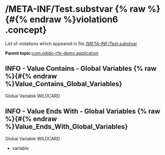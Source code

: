 # /META-INF/Test.substvar {% raw %}{#{% endraw %}violation6 .concept}

List of violations which appeared in file [/META-INF/Test.substvar](../../../projects/com.odido-rfp-demo.application/META-INF/Test.substvar.md)

**Parent topic:**[com.odido-rfp-demo.application](../../../qa/projects/com.odido-rfp-demo.application.md)

## INFO - Value Contains - Global Variables {% raw %}{#{% endraw %}Value_Contains_Global_Variables}

Global Variable WILDCARD

## INFO - Value Ends With - Global Variables {% raw %}{#{% endraw %}Value_Ends_With_Global_Variables}

Global Variable WILDCARD

-   variable

